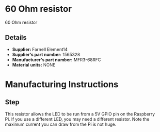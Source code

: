# 60 Ohm resistor
60 Ohm resistor

## Details
*   **Supplier:** Farnell Element14
*   **Supplier's part number:** 1565328
*   **Manufacturer's part number:** MFR3-68RFC
*   **Material units:** NONE


# Manufacturing Instructions
## Step
This resistor allows the LED to be run from a 5V GPIO pin on the Raspberry Pi.  If you use a different LED, you may need a different resistor.  Note the maximum current you can draw from the Pi is not huge.



